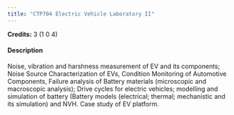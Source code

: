 ```yaml
---
title: "CTP704 Electric Vehicle Laboratory II"
---
```

**Credits:** 3 (1 0 4)

#### Description
Noise, vibration and harshness measurement of EV and its components; Noise Source Characterization of EVs, Condition Monitoring of Automotive Components, Failure analysis of Battery materials (microscopic and macroscopic analysis); Drive cycles for electric vehicles; modelling and simulation of battery (Battery models (electrical; thermal; mechanistic and its simulation) and NVH. Case study of EV platform.